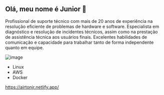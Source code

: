 ## Olá, meu nome é Junior 👋
Profissional de suporte técnico com mais de 20 anos de experiência na resolução eficiente de problemas de hardware e software. Especialista em diagnóstico e resolução de incidentes técnicos, assim como na prestação de assistência técnica aos usuários finais. Excelentes habilidades de comunicação e capacidade para trabalhar tanto de forma independente quanto em equipe.

![image](https://github.com/user-attachments/assets/937911c6-e675-4d27-a40c-bac6c341ed11)


- Linux
- AWS
- Docker
  
https://airtonjr.netlify.app/

<!--
**airtonjunior2016/airtonjunior2016** is a ✨ _special_ ✨ repository because its `README.md` (this file) appears on your GitHub profile.

Here are some ideas to get you started:

- 🔭 I’m currently working on ...
- 🌱 I’m currently learning ...
- 👯 I’m looking to collaborate on ...
- 🤔 I’m looking for help with ...
- 💬 Ask me about ...
- 📫 How to reach me: ...
- 😄 Pronouns: ...
- ⚡ Fun fact: ...
-->
